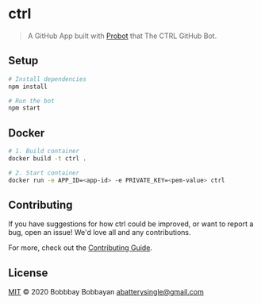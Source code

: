 # ctrl

> A GitHub App built with [Probot](https://github.com/probot/probot) that The CTRL GitHub Bot.

## Setup

```sh
# Install dependencies
npm install

# Run the bot
npm start
```

## Docker

```sh
# 1. Build container
docker build -t ctrl .

# 2. Start container
docker run -e APP_ID=<app-id> -e PRIVATE_KEY=<pem-value> ctrl
```

## Contributing

If you have suggestions for how ctrl could be improved, or want to report a bug, open an issue! We'd love all and any contributions.

For more, check out the [Contributing Guide](CONTRIBUTING.md).

## License

[MIT](LICENSE) © 2020 Bobbbay Bobbayan <abatterysingle@gmail.com>
